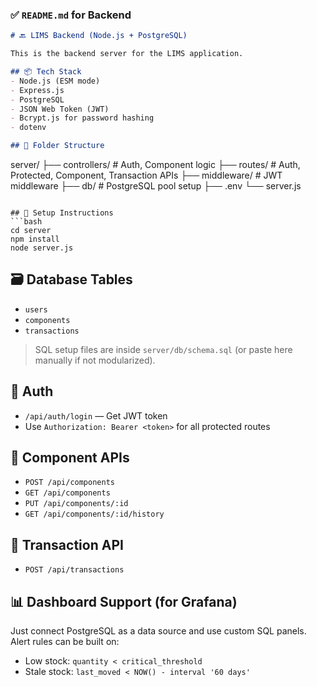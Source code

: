### ✅ `README.md` for Backend

```md
# 🔙 LIMS Backend (Node.js + PostgreSQL)

This is the backend server for the LIMS application.

## 📦 Tech Stack
- Node.js (ESM mode)
- Express.js
- PostgreSQL
- JSON Web Token (JWT)
- Bcrypt.js for password hashing
- dotenv

## 📁 Folder Structure
```
server/
├── controllers/         # Auth, Component logic
├── routes/              # Auth, Protected, Component, Transaction APIs
├── middleware/          # JWT middleware
├── db/                  # PostgreSQL pool setup
├── .env
└── server.js
```

## 🔧 Setup Instructions
```bash
cd server
npm install
node server.js
```

## 🗃️ Database Tables
- `users`
- `components`
- `transactions`

> SQL setup files are inside `server/db/schema.sql` (or paste here manually if not modularized).

## 🔐 Auth
- `/api/auth/login` — Get JWT token
- Use `Authorization: Bearer <token>` for all protected routes

## 🔁 Component APIs
- `POST /api/components`
- `GET /api/components`
- `PUT /api/components/:id`
- `GET /api/components/:id/history`

## 🔄 Transaction API
- `POST /api/transactions`

## 📊 Dashboard Support (for Grafana)
Just connect PostgreSQL as a data source and use custom SQL panels. Alert rules can be built on:
- Low stock: `quantity < critical_threshold`
- Stale stock: `last_moved < NOW() - interval '60 days'`
```
